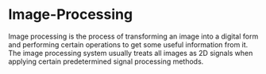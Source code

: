 # Image-Processing
Image processing is the process of transforming an image into a digital form and performing certain operations to get some useful information from it. The image processing system usually treats all images as 2D signals when applying certain predetermined signal processing methods.
